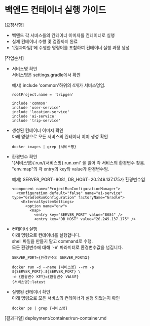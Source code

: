 # 백엔드 컨테이너 실행 가이드

[요청사항]  
- 백엔드 각 서비스를의 컨테이너 이미지를 컨테이너로 실행
- 실제 컨테이너 수행 및 검증까지 완료
- '[결과파일]'에 수행한 명령어를 포함하여 컨테이너 실행 과정 생성 

[작업순서]
- 서비스명 확인   
  서비스명은 settings.gradle에서 확인 
  
  예시) include 'common'하위의 4개가 서비스명임.  
  ```
  rootProject.name = 'tripgen'

  include 'common'
  include 'user-service'
  include 'location-service'
  include 'ai-service'
  include 'trip-service'
  ```  
- 생성된 컨테이너 이미지 확인   
  아래 명령으로 모든 서비스의 컨테이너 이미 생성 확인  
  ```
  docker images | grep {서비스명}
  ``` 

- 환경변수 확인    
  '{서비스명}/.run/{서비스명}.run.xml' 을 읽어 각 서비스의 환경변수 찾음.      
  "env.map"의 각 entry의 key와 value가 환경변수임.   
    
  예제) SERVER_PORT=8081, DB_HOST=20.249.137.175가 환경변수임 
  ```
  <component name="ProjectRunConfigurationManager">
    <configuration default="false" name="ai-service" type="GradleRunConfiguration" factoryName="Gradle">
      <ExternalSystemSettings>
        <option name="env">
          <map>
            <entry key="SERVER_PORT" value="8084" />
            <entry key="DB_HOST" value="20.249.137.175" />
  ```

- 컨테이너 실행  
  아래 명령으로 컨테이너를 실행합니다.  
  shell 파일을 만들지 말고 command로 수행.     
  모든 환경변수에 대해 '-e' 파라미터로 환경변수값을 넘깁니다.     
  ```
  SERVER_PORT={환경변수의 SERVER_PORT값}

  docker run -d --name {서비스명} --rm -p ${SERVER_PORT}:${SERVER_PORT} \
  -e {환경변수 KEY}={환경변수 VALUE} 
  {서비스명}:latest
  ```

- 실행된 컨테이너 확인   
  아래 명령으로 모든 서비스의 컨테이너가 실행 되었는지 확인   
  ```
  docker ps | grep {서비스명}
  ```

[결과파일]
deployment/container/run-container.md
